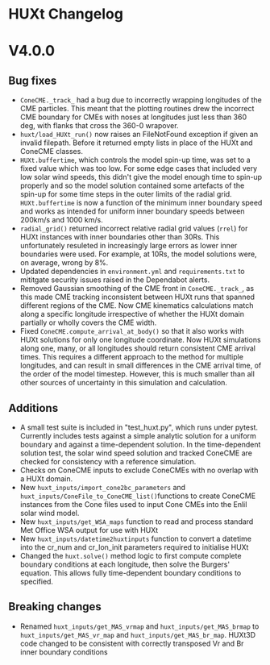 # HUXt Changelog

# V4.0.0

## Bug fixes
- `ConeCME._track_` had a bug due to incorrectly wrapping longitudes of the CME particles. This meant that the plotting routines drew the incorrect CME boundary for CMEs with noses at longitudes just less than 360 deg, with flanks that cross the 360-0 wrapover.  
- `huxt/load_HUXt_run()` now raises an FileNotFound exception if given an invalid filepath. Before it returned empty lists in place of the HUXt and ConeCME classes.
- `HUXt.buffertime`, which controls the model spin-up time, was set to a fixed value which was too low. For some edge cases that included very low solar wind speeds, this didn't give the model enough time to spin-up properly and so the model solution contained some artefacts of the spin-up for some time steps in the outer limits of the radial grid. `HUXt.buffertime` is now a function of the minimum inner boundary speed and works as intended for uniform inner boundary speeds between 200km/s and 1000 km/s. 
- `radial_grid()` returned incorrect relative radial grid values (`rrel`) for HUXt instances with inner boundaries other than  30Rs. This unfortunately resuleted in increasingly large errors as lower inner boundaries were used. For example, at 10Rs, the model solutions were, on average, wrong by 8%. 
- Updated dependencies in `environment.yml` and `requirements.txt` to mititgate security issues raised in the Dependabot alerts.
- Removed Gaussian smoothing of the CME front in `ConeCME._track_`, as this made CME tracking inconsistent between HUXt runs that spanned different regions of the CME. Now CME kinematics calculations match along a specific longitude irrespective of whether the HUXt domain partially or wholly covers the CME width. 
- Fixed `ConeCME.compute_arrival_at_body()` so that it also works with HUXt solutions for only one longitude coordinate. Now HUXt simulations along one, many, or all longitudes should return consistent CME arrival times. This requires a different approach to the method for multiple longitudes, and can result in small differences in the CME arrival time, of the order of the model timestep. However, this is much smaller than all other sources of uncertainty in this simulation and calculation.

## Additions
- A small test suite is included in "test_huxt.py", which runs under pytest. Currently includes tests against a simple analytic solution for a uniform boundary and against a time-dependent solution. In the time-dependent solution test, the solar wind speed solution and tracked ConeCME are checked for consistency with a reference simulation.
- Checks on ConeCME inputs to exclude ConeCMEs with no overlap with a HUXt domain.
- New `huxt_inputs/import_cone2bc_parameters` and `huxt_inputs/ConeFile_to_ConeCME_list()`functions to create ConeCME instances from the Cone files used to input Cone CMEs into the Enlil solar wind model.
- New `huxt_inputs/get_WSA_maps` function to read and process standard Met Office WSA output for use with HUXt
- New `huxt_inputs/datetime2huxtinputs` function to convert a datetime into the cr_num and cr_lon_init parameters required to initialise HUXt
- Changed the `huxt.solve()` method logic to first compute complete boundary conditions at each longitude, then solve the Burgers' equation. This allows fully time-dependent boundary conditions to specified.

## Breaking changes
- Renamed `huxt_inputs/get_MAS_vrmap` and `huxt_inputs/get_MAS_brmap` to `huxt_inputs/get_MAS_vr_map` and `huxt_inputs/get_MAS_br_map`. HUXt3D code changed to be consistent with correctly transposed Vr and Br inner boundary conditions



